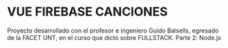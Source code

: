 # VUE FIREBASE   CANCIONES
Proyecto desarrollado con el profesor e ingeniero Guido Balsells, egresado de la FACET UNT, en el curso que dictó sobre FULLSTACK. Parte 2: Node.js
